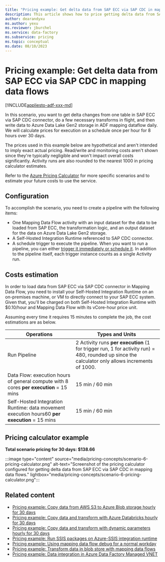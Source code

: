 ```yaml
---
title: "Pricing example: Get delta data from SAP ECC via SAP CDC in mapping data flows"
description: This article shows how to price getting delta data from SAP ECC via SAP CDC in mapping data flows.
author: dearandyxu
ms.author: yexu
ms.reviewer: jburchel
ms.service: data-factory
ms.subservice: pricing
ms.topic: conceptual
ms.date: 08/10/2023
---
```


# Pricing example: Get delta data from SAP ECC via SAP CDC in mapping data flows

[!INCLUDE[appliesto-adf-xxx-md](includes/appliesto-adf-xxx-md.md)]

In this scenario, you want to get delta changes from one table in SAP ECC via SAP CDC connector, do a few necessary transforms in flight, and then write data to Azure Data Lake Gen2 storage in ADF mapping dataflow daily. We will calculate prices for execution on a schedule once per hour for 8 hours over 30 days.

The prices used in this example below are hypothetical and aren't intended to imply exact actual pricing.  Read/write and monitoring costs aren't shown since they're typically negligible and won't impact overall costs significantly.  Activity runs are also rounded to the nearest 1000 in pricing calculator estimates.

Refer to the [Azure Pricing Calculator](https://azure.microsoft.com/pricing/calculator/) for more specific scenarios and to estimate your future costs to use the service.

## Configuration

To accomplish the scenario, you need to create a pipeline with the following items: 

- One Mapping Data Flow activity with an input dataset for the data to be loaded from SAP ECC, the transformation logic, and an output dataset for the data on Azure Data Lake Gen2 storage. 
- A Self-Hosted Integration Runtime referenced to SAP CDC connector.
- A schedule trigger to execute the pipeline. When you want to run a pipeline, you can either [trigger it immediately or schedule it](concepts-pipeline-execution-triggers.md). In addition to the pipeline itself, each trigger instance counts as a single Activity run.

## Costs estimation

In order to load data from SAP ECC via SAP CDC connector in Mapping Data Flow, you need to install your Self-Hosted Integration Runtime on an on-premises machine, or VM to directly connect to your SAP ECC system. Given that, you'll be charged on both Self-Hosted Integration Runtime with $0.10/hour and Mapping Data Flow with its vCore-hour price unit.  

Assuming every time it requires 15 minutes to complete the job, the cost estimations are as below. 

| **Operations** | **Types and Units** |
| --- | --- |
| Run Pipeline | 2 Activity runs **per execution** (1 for trigger run, 1 for activity run) = 480, rounded up since the calculator only allows increments of 1000. |
| Data Flow: execution hours of general compute with 8 cores **per execution** = 15 mins  | 15 min / 60 min  |
| Self-Hosted Integration Runtime: data movement execution hours60 **per execution** = 15 mins  | 15 min / 60 min |

## Pricing calculator example

**Total scenario pricing for 30 days: $138.66**

:::image type="content" source="media/pricing-concepts/scenario-6-pricing-calculator.png" alt-text="Screenshot of the pricing calculator configured for getting delta data from SAP ECC via SAP CDC in mapping data flows." lightbox="media/pricing-concepts/scenario-6-pricing-calculator.png":::

## Related content

- [Pricing example: Copy data from AWS S3 to Azure Blob storage hourly for 30 days](pricing-examples-s3-to-blob.md)
- [Pricing example: Copy data and transform with Azure Databricks hourly for 30 days](pricing-examples-copy-transform-azure-databricks.md)
- [Pricing example: Copy data and transform with dynamic parameters hourly for 30 days](pricing-examples-copy-transform-dynamic-parameters.md)
- [Pricing example: Run SSIS packages on Azure-SSIS integration runtime](pricing-examples-ssis-on-azure-ssis-integration-runtime.md)
- [Pricing example: Using mapping data flow debug for a normal workday](pricing-examples-mapping-data-flow-debug-workday.md)
- [Pricing example: Transform data in blob store with mapping data flows](pricing-examples-transform-mapping-data-flows.md)
- [Pricing example: Data integration in Azure Data Factory Managed VNET](pricing-examples-data-integration-managed-vnet.md)